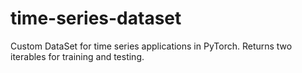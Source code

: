 # time-series-dataset
Custom DataSet for time series applications in PyTorch. Returns two iterables for training and testing.
